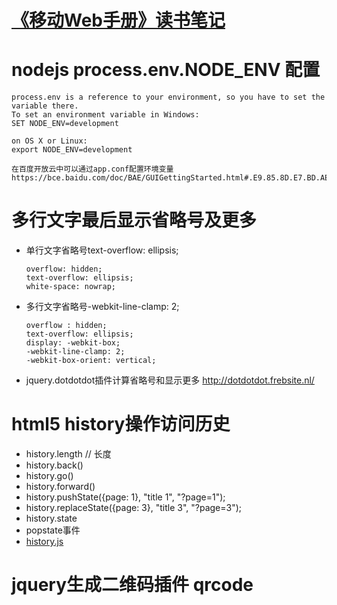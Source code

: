 
# [《移动Web手册》读书笔记](http://idlelife.org/archives/969?utm_source=tuicool&utm_medium=referral)

# nodejs process.env.NODE_ENV 配置
>
    process.env is a reference to your environment, so you have to set the variable there.
    To set an environment variable in Windows:
    SET NODE_ENV=development
    
    on OS X or Linux:
    export NODE_ENV=development
    
    在百度开放云中可以通过app.conf配置环境变量
    https://bce.baidu.com/doc/BAE/GUIGettingStarted.html#.E9.85.8D.E7.BD.AEapp.conf
    


# 多行文字最后显示省略号及更多
- 单行文字省略号text-overflow: ellipsis;
    ```
    overflow: hidden;
    text-overflow: ellipsis;
    white-space: nowrap;
    ```
- 多行文字省略号-webkit-line-clamp: 2;
    ```
    overflow : hidden;
    text-overflow: ellipsis;
    display: -webkit-box;
    -webkit-line-clamp: 2;
    -webkit-box-orient: vertical;
    ```
- jquery.dotdotdot插件计算省略号和显示更多 http://dotdotdot.frebsite.nl/


# html5 history操作访问历史
* history.length // 长度
* history.back()
* history.go()
* history.forward()
* history.pushState({page: 1}, "title 1", "?page=1");
* history.replaceState({page: 3}, "title 3", "?page=3");
* history.state
* popstate事件
* [history.js](https://github.com/browserstate/history.js/)


# jquery生成二维码插件 qrcode